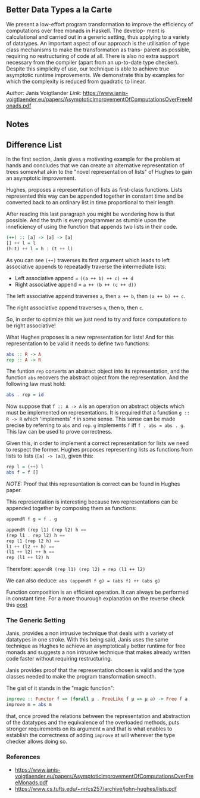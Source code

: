 ## Better Data Types a la Carte

We present a low-effort program transformation to improve
the efficiency of computations over free monads in Haskell. The develop-
ment is calculational and carried out in a generic setting, thus applying
to a variety of datatypes. An important aspect of our approach is the
utilisation of type class mechanisms to make the transformation as trans-
parent as possible, requiring no restructuring of code at all. There is also
no extra support necessary from the compiler (apart from an up-to-date
type checker). Despite this simplicity of use, our technique is able to
achieve true asymptotic runtime improvements. We demonstrate this by
examples for which the complexity is reduced from quadratic to linear.

*Author:* Janis Voigtlander
*Link:* https://www.janis-voigtlaender.eu/papers/AsymptoticImprovementOfComputationsOverFreeMonads.pdf

## Notes

## Difference List

In the first section, Janis gives a motivating example for the problem at hands and
concludes that we can create an alternative representation of trees somewhat akin to the
"novel representation of lists" of Hughes to gain an asymptotic improvement.

Hughes, proposes a representation of lists as first-class functions. Lists represented
this way can be appended together in constant time and be converted back to an ordinary
list in time proportional to their length.

After reading this last paragraph you might be wondering how is that possible. And the
truth is every programmer as stumble upon the inneficiency of using the function that
appends two lists in their code.

```Haskell
(++) :: [a] -> [a] -> [a]
[] ++ l = l
(h:t) ++ l = h : (t ++ l)
```

As you can see `(++)` traverses its first argument which leads to left associative appends
to repeatadly traverse the intermediate lists:

- Left associative append = `((a ++ b) ++ c) ++ d`
- Right associative append = `a ++ (b ++ (c ++ d))`

The left associative append traverses `a`, then `a ++ b`, then `(a ++ b) ++ c`.


The right associative append traverses `a`, then `b`, then `c`.

So, in order to optimize this we just need to try and force computations to be right
associative!

What Hughes proposes is a new representation for lists! And for this representation to be
valid it needs to define two functions:

```Haskell
abs :: R -> A
rep :: A -> R
```

The funtion `rep` converts an abstract object into its representation, and the function
`abs` recovers the abstract object from the representation. And the following law must
hold:

```Haskell
abs . rep = id
```

Now suppose that `f :: A -> A` is an operation on abstract objects which must be
implemented on representations. It is required that a function `g :: R -> R` which
'implements' `f` in some sense. This sense can be made precise by referring to `abs` and
`rep`. `g` implements `f` iff `f . abs = abs . g`. This law can be used to prove
correctness.

Given this, in order to implement a correct representation for lists we need to respect
the former. Hughes proposes representing lists as functions from lists to lists (`[a] ->
[a]`), given this:

```Haskell
rep l = (++) l
abs f = f []
```

_NOTE:_ Proof that this representation is correct can be found in Hughes paper.

This representation is interesting because two representations can be appended together by
composing them as functions:

```Haskell
appendR f g = f . g

appendR (rep l1) (rep l2) h ==
(rep l1 . rep l2) h ==
rep l1 (rep l2 h) ==
l1 ++ (l2 ++ h) ==
(l1 ++ l2) ++ h ==
rep (l1 ++ l2) h
```

Therefore: `appendR (rep l1) (rep l2) = rep (l1 ++ l2)`

We can also deduce: `abs (appendR f g) = (abs f) ++ (abs g)`

Function composition is an efficient operation. It can always be performed in constant
time. For a more thourough explanation on the reverse check this [post](http://h2.jaguarpaw.co.uk/posts/demystifying-dlist/)

### The Generic Setting

Janis, provides a non intrusive technique that deals with a variety of datatypes in one
stroke. With this being said, Janis uses the same technique as Hughes to achieve an
asymptotically better runtime for free monads and suggests a non intrusive technique that
makes already written code faster without requiring restructuring.

Janis provides proof that the representation chosen is valid and the type classes needed
to make the program transformation smooth.

The gist of it stands in the "magic function":

```Haskell
improve :: Functor f => (forall μ . FreeLike f μ => μ a) -> Free f a
improve m = abs m
```

that, once proved the relations
between the representation and abstraction of the datatypes and the equivalence of the
overloaded methods, puts stronger requirements on its argument `m` and that is what 
enables to establish the correctness of adding `improve` at will wherever the 
type checker allows doing so.

### References

- https://www.janis-voigtlaender.eu/papers/AsymptoticImprovementOfComputationsOverFreeMonads.pdf
- https://www.cs.tufts.edu/~nr/cs257/archive/john-hughes/lists.pdf
